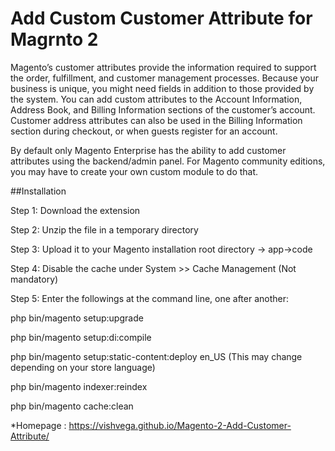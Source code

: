 # Add Custom Customer Attribute for Magrnto 2

Magento’s customer attributes provide the information required to support the order, fulfillment, and customer management processes. Because your business is unique, you might need fields in addition to those provided by the system. You can add custom attributes to the Account Information, Address Book, and Billing Information sections of the customer’s account. Customer address attributes can also be used in the Billing Information section during checkout, or when guests register for an account. 

By default only Magento Enterprise has the ability to add customer attributes using the backend/admin panel. For Magento community editions, you may have to create your own custom module to do that.

##Installation 

Step 1: Download the extension

Step 2: Unzip the file in a temporary directory

Step 3: Upload it to your Magento installation root directory -> app->code

Step 4: Disable the cache under System­ >> Cache Management (Not mandatory)

Step 5: Enter the followings at the command line, one after another: 

  php bin/magento setup:upgrade

  php bin/magento setup:di:compile

  php bin/magento setup:static-content:deploy en_US (This may change depending on your store language)

  php bin/magento indexer:reindex

  php bin/magento cache:clean

*Homepage : https://vishvega.github.io/Magento-2-Add-Customer-Attribute/
